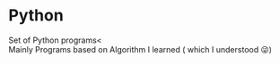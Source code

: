 # Python
Set of Python programs&lt; <br>
Mainly Programs based on Algorithm I learned ( which I understood :stuck_out_tongue_winking_eye:)
